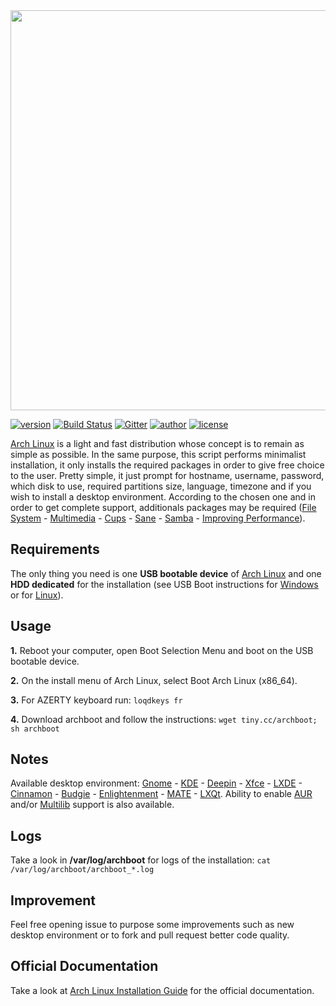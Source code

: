 <a href="https://grm34.github.io/archboot/">
  <img src="https://raw.githubusercontent.com/grm34/archboot/master/img/archboot.png" width="640">
</a>

[![version](https://img.shields.io/badge/archboot-v2.7.6-blue.svg)](https://github.com/grm34/archboot/releases) [![Build Status](https://travis-ci.org/grm34/archboot.svg?branch=master)](https://travis-ci.org/grm34/archboot) [![Gitter](https://badges.gitter.im/grm34/archboot.svg)](https://gitter.im/grm34/archboot?utm_source=badge&utm_medium=badge&utm_campaign=pr-badge) [![author](https://img.shields.io/badge/author-grm34-red.svg)](https://github.com/grm34) [![license](https://img.shields.io/badge/license-Apache%202.0-blue.svg)](https://github.com/grm34/archboot/blob/master/LICENSE)

[Arch Linux](https://www.archlinux.org/) is a light and fast distribution whose concept is to remain as simple as possible. In the same purpose, this script performs minimalist installation, it only installs the required packages in order to give free choice to the user. Pretty simple, it just prompt for hostname, username, password, which disk to use, required partitions size, language, timezone and if you wish to install a desktop environment. According to the chosen one and in order to get complete support, additionals packages may be required ([File System](https://wiki.archlinux.org/index.php/file_systems) - [Multimedia](https://wiki.archlinux.org/index.php/List_of_applications/Multimedia) - [Cups](https://wiki.archlinux.org/index.php/CUPS) - [Sane](https://wiki.archlinux.org/index.php/SANE) - [Samba](https://wiki.archlinux.org/index.php/Samba) - [Improving Performance](https://wiki.archlinux.org/index.php/improving_performance)).

## Requirements

The only thing you need is one **USB bootable device** of [Arch Linux](http://mir.archlinux.fr/iso/latest) and one **HDD dedicated** for the installation (see USB Boot instructions for [Windows](https://rufus.akeo.ie/?locale=fr_FR) or for [Linux](https://debian-facile.org/doc:install:usb-boot)).

## Usage

**1.** Reboot your computer, open Boot Selection Menu and boot on the USB bootable device.

**2.** On the install menu of Arch Linux, select Boot Arch Linux (x86_64).

**3.** For AZERTY keyboard run: `loqdkeys fr`

**4.** Download archboot and follow the instructions: `wget tiny.cc/archboot; sh archboot`

## Notes

Available desktop environment: [Gnome](https://wiki.archlinux.org/index.php/GNOME) - [KDE](https://wiki.archlinux.org/index.php/KDE) - [Deepin](https://wiki.archlinux.org/index.php/Deepin_Desktop_Environment) - [Xfce](https://wiki.archlinux.org/index.php/xfce) - [LXDE](https://wiki.archlinux.org/index.php/LXDE) - [Cinnamon](https://wiki.archlinux.org/index.php/cinnamon#Starting_Cinnamon) - [Budgie](https://wiki.archlinux.org/index.php/Budgie_Desktop) - [Enlightenment](https://wiki.archlinux.org/index.php/Enlightenment) - [MATE](https://wiki.archlinux.org/index.php/MATE) - [LXQt](https://wiki.archlinux.org/index.php/LXQt). Ability to enable [AUR](https://wiki.archlinux.org/index.php/Arch_User_Repository) and/or [Multilib](https://wiki.archlinux.org/index.php/multilib) support is also available.

## Logs

Take a look in **/var/log/archboot** for logs of the installation: `cat /var/log/archboot/archboot_*.log`

## Improvement

Feel free opening issue to purpose some improvements such as new desktop environment or to fork and pull request better code quality.

## Official Documentation

Take a look at [Arch Linux Installation Guide](https://wiki.archlinux.org/index.php/Installation_guide) for the official documentation.
